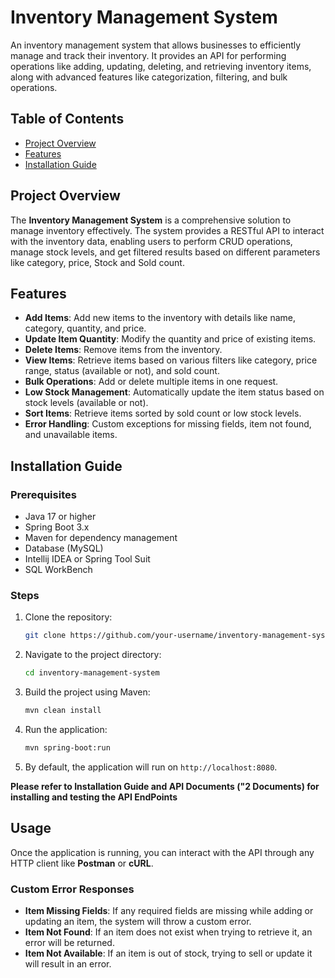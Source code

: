 
# Inventory Management System

An inventory management system that allows businesses to efficiently manage and track their inventory. It provides an API for performing operations like adding, updating, deleting, and retrieving inventory items, along with advanced features like categorization, filtering, and bulk operations.

## Table of Contents

- [Project Overview](#project-overview)
- [Features](#features)
- [Installation Guide](#installation-guide)

## Project Overview

The **Inventory Management System** is a comprehensive solution to manage inventory effectively. The system provides a RESTful API to interact with the inventory data, enabling users to perform CRUD operations, manage stock levels, and get filtered results based on different parameters like category, price, Stock and Sold count.

## Features

- **Add Items**: Add new items to the inventory with details like name, category, quantity, and price.
- **Update Item Quantity**: Modify the quantity and price of existing items.
- **Delete Items**: Remove items from the inventory.
- **View Items**: Retrieve items based on various filters like category, price range, status (available or not), and sold count.
- **Bulk Operations**: Add or delete multiple items in one request.
- **Low Stock Management**: Automatically update the item status based on stock levels (available or not).
- **Sort Items**: Retrieve items sorted by sold count or low stock levels.
- **Error Handling**: Custom exceptions for missing fields, item not found, and unavailable items.

## Installation Guide

### Prerequisites

- Java 17 or higher
- Spring Boot 3.x
- Maven for dependency management
- Database (MySQL)
- Intellij IDEA or Spring Tool Suit
- SQL WorkBench

### Steps

1. Clone the repository:
   ```bash
   git clone https://github.com/your-username/inventory-management-system.git
   ```

2. Navigate to the project directory:
   ```bash
   cd inventory-management-system
   ```

3. Build the project using Maven:
   ```bash
   mvn clean install
   ```

4. Run the application:
   ```bash
   mvn spring-boot:run
   ```

5. By default, the application will run on `http://localhost:8080`.

**Please refer to Installation Guide and API Documents ("2 Documents) for installing and testing the API EndPoints**

## Usage

Once the application is running, you can interact with the API through any HTTP client like **Postman** or **cURL**. 




### Custom Error Responses

- **Item Missing Fields**: If any required fields are missing while adding or updating an item, the system will throw a custom error.
- **Item Not Found**: If an item does not exist when trying to retrieve it, an error will be returned.
- **Item Not Available**: If an item is out of stock, trying to sell or update it will result in an error.
